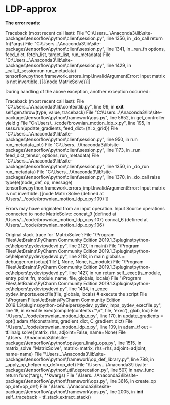 # LDP-approx

**The error reads:**

Traceback (most recent call last):
  File "C:\Users\...\Anaconda3\lib\site-packages\tensorflow\python\client\session.py", line 1356, in _do_call
    return fn(*args)
  File "C:\Users\...\Anaconda3\lib\site-packages\tensorflow\python\client\session.py", line 1341, in _run_fn
    options, feed_dict, fetch_list, target_list, run_metadata)
  File "C:\Users\...\Anaconda3\lib\site-packages\tensorflow\python\client\session.py", line 1429, in _call_tf_sessionrun
    run_metadata)
tensorflow.python.framework.errors_impl.InvalidArgumentError: Input matrix is not invertible.
	 [[{{node MatrixSolve}}]]

During handling of the above exception, another exception occurred:

Traceback (most recent call last):
  File "C:\Users\...\Anaconda3\lib\contextlib.py", line 99, in __exit__
    self.gen.throw(type, value, traceback)
  File "C:\Users\...\Anaconda3\lib\site-packages\tensorflow\python\framework\ops.py", line 5652, in get_controller
    yield g
  File "C:/Users/.../code/brownian_motion_ldp_x.py", line 195, in <module>
    sess.run(update_gradients, feed_dict={X: x_grid})
  File "C:\Users\...\Anaconda3\lib\site-packages\tensorflow\python\client\session.py", line 950, in run
    run_metadata_ptr)
  File "C:\Users\...\Anaconda3\lib\site-packages\tensorflow\python\client\session.py", line 1173, in _run
    feed_dict_tensor, options, run_metadata)
  File "C:\Users\...\Anaconda3\lib\site-packages\tensorflow\python\client\session.py", line 1350, in _do_run
    run_metadata)
  File "C:\Users\...\Anaconda3\lib\site-packages\tensorflow\python\client\session.py", line 1370, in _do_call
    raise type(e)(node_def, op, message)
tensorflow.python.framework.errors_impl.InvalidArgumentError: Input matrix is not invertible.
	 [[node MatrixSolve (defined at /Users/.../code/brownian_motion_ldp_x.py:109) ]]

Errors may have originated from an input operation.
Input Source operations connected to node MatrixSolve:
 concat_9 (defined at /Users/.../code/brownian_motion_ldp_x.py:107)	
 concat_6 (defined at /Users/.../code/brownian_motion_ldp_x.py:106)

Original stack trace for 'MatrixSolve':
  File "\Program Files\JetBrains\PyCharm Community Edition 2019.1.3\plugins\python-ce\helpers\pydev\pydevd.py", line 2127, in <module>
    main()
  File "\Program Files\JetBrains\PyCharm Community Edition 2019.1.3\plugins\python-ce\helpers\pydev\pydevd.py", line 2118, in main
    globals = debugger.run(setup['file'], None, None, is_module)
  File "\Program Files\JetBrains\PyCharm Community Edition 2019.1.3\plugins\python-ce\helpers\pydev\pydevd.py", line 1427, in run
    return self._exec(is_module, entry_point_fn, module_name, file, globals, locals)
  File "\Program Files\JetBrains\PyCharm Community Edition 2019.1.3\plugins\python-ce\helpers\pydev\pydevd.py", line 1434, in _exec
    pydev_imports.execfile(file, globals, locals)  # execute the script
  File "\Program Files\JetBrains\PyCharm Community Edition 2019.1.3\plugins\python-ce\helpers\pydev\_pydev_imps\_pydev_execfile.py", line 18, in execfile
    exec(compile(contents+"\n", file, 'exec'), glob, loc)
  File "/Users/.../code/brownian_motion_ldp_x.py", line 170, in <module>
    update_gradients = opt().adam_tf(constraints, gradient_dict, C_gradient_dict)
  File "/Users/.../code/brownian_motion_ldp_x.py", line 109, in adam_tf
    out = tf.linalg.solve(matrix, rhs, adjoint=False, name=None)
  File "\Users\...\Anaconda3\lib\site-packages\tensorflow\python\ops\gen_linalg_ops.py", line 1515, in matrix_solve
    "MatrixSolve", matrix=matrix, rhs=rhs, adjoint=adjoint, name=name)
  File "\Users\...\Anaconda3\lib\site-packages\tensorflow\python\framework\op_def_library.py", line 788, in _apply_op_helper
    op_def=op_def)
  File "\Users\...\Anaconda3\lib\site-packages\tensorflow\python\util\deprecation.py", line 507, in new_func
    return func(*args, **kwargs)
  File "\Users\...\Anaconda3\lib\site-packages\tensorflow\python\framework\ops.py", line 3616, in create_op
    op_def=op_def)
  File "\Users\...\Anaconda3\lib\site-packages\tensorflow\python\framework\ops.py", line 2005, in __init__
    self._traceback = tf_stack.extract_stack()
